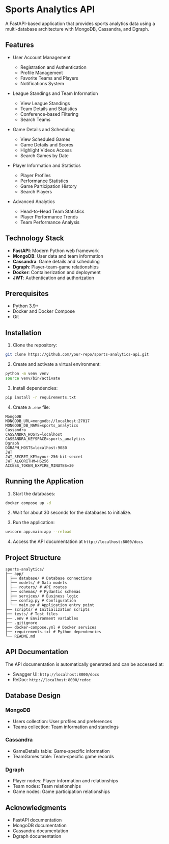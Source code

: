 # Sports Analytics API

A FastAPI-based application that provides sports analytics data using a multi-database architecture with MongoDB, Cassandra, and Dgraph.

## Features

- User Account Management
  - Registration and Authentication
  - Profile Management
  - Favorite Teams and Players
  - Notifications System

- League Standings and Team Information
  - View League Standings
  - Team Details and Statistics
  - Conference-based Filtering
  - Search Teams

- Game Details and Scheduling
  - View Scheduled Games
  - Game Details and Scores
  - Highlight Videos Access
  - Search Games by Date

- Player Information and Statistics
  - Player Profiles
  - Performance Statistics
  - Game Participation History
  - Search Players

- Advanced Analytics
  - Head-to-Head Team Statistics
  - Player Performance Trends
  - Team Performance Analysis

## Technology Stack

- **FastAPI**: Modern Python web framework
- **MongoDB**: User data and team information
- **Cassandra**: Game details and scheduling
- **Dgraph**: Player-team-game relationships
- **Docker**: Containerization and deployment
- **JWT**: Authentication and authorization

## Prerequisites

- Python 3.9+
- Docker and Docker Compose
- Git

## Installation

1. Clone the repository:

```bash
git clone https://github.com/your-repo/sports-analytics-api.git
```

2. Create and activate a virtual environment:

```bash
python -m venv venv
source venv/bin/activate
```

3. Install dependencies:

```bash
pip install -r requirements.txt
```

4. Create a `.env` file:

```env
MongoDB
MONGODB_URL=mongodb://localhost:27017
MONGODB_DB_NAME=sports_analytics
Cassandra
CASSANDRA_HOSTS=localhost
CASSANDRA_KEYSPACE=sports_analytics
Dgraph
DGRAPH_HOSTS=localhost:9080
JWT
JWT_SECRET_KEY=your-256-bit-secret
JWT_ALGORITHM=HS256
ACCESS_TOKEN_EXPIRE_MINUTES=30
```

## Running the Application

1. Start the databases:

```bash
docker compose up -d
```

2. Wait for about 30 seconds for the databases to initialize.

3. Run the application:

```bash
uvicorn app.main:app --reload
```

4. Access the API documentation at `http://localhost:8000/docs`

## Project Structure

```plaintext
sports-analytics/
├── app/
│ ├── database/ # Database connections
│ ├── models/ # Data models
│ ├── routers/ # API routes
│ ├── schemas/ # Pydantic schemas
│ ├── services/ # Business logic
│ ├── config.py # Configuration
│ └── main.py # Application entry point
├── scripts/ # Initialization scripts
├── tests/ # Test files
├── .env # Environment variables
├── .gitignore
├── docker-compose.yml # Docker services
├── requirements.txt # Python dependencies
└── README.md
```

## API Documentation

The API documentation is automatically generated and can be accessed at:

- Swagger UI: `http://localhost:8000/docs`
- ReDoc: `http://localhost:8000/redoc`

## Database Design

### MongoDB

- Users collection: User profiles and preferences
- Teams collection: Team information and standings

### Cassandra

- GameDetails table: Game-specific information
- TeamGames table: Team-specific game records

### Dgraph

- Player nodes: Player information and relationships
- Team nodes: Team relationships
- Game nodes: Game participation relationships

## Acknowledgments

- FastAPI documentation
- MongoDB documentation
- Cassandra documentation
- Dgraph documentation
